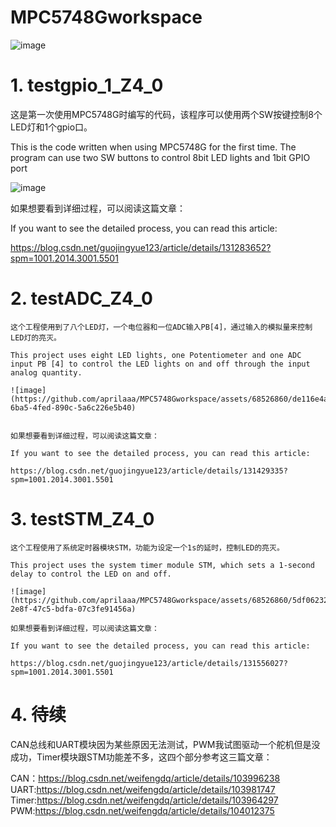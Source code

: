 # MPC5748Gworkspace

![image](https://github.com/aprilaaa/MPC5748Gworkspace/assets/68526860/42730b48-1bcb-41d4-85f7-1f79ca540984)


# 1. testgpio_1_Z4_0

  这是第一次使用MPC5748G时编写的代码，该程序可以使用两个SW按键控制8个LED灯和1个gpio口。
  
  This is the code written when using MPC5748G for the first time. The program can use two SW buttons to control 8bit LED lights and 1bit GPIO port

  
  ![image](https://github.com/aprilaaa/MPC5748Gworkspace/assets/68526860/6e315af8-9930-4244-b1ab-7b4bfcd5768d)
  
  如果想要看到详细过程，可以阅读这篇文章：
  
  If you want to see the detailed process, you can read this article:
  
  https://blog.csdn.net/guojingyue123/article/details/131283652?spm=1001.2014.3001.5501

# 2. testADC_Z4_0

    这个工程使用到了八个LED灯，一个电位器和一位ADC输入PB[4]，通过输入的模拟量来控制LED灯的亮灭。

    This project uses eight LED lights, one Potentiometer and one ADC input PB [4] to control the LED lights on and off through the input analog quantity.

    ![image](https://github.com/aprilaaa/MPC5748Gworkspace/assets/68526860/de116e4a-6ba5-4fed-890c-5a6c226e5b40)

  
    如果想要看到详细过程，可以阅读这篇文章：
  
    If you want to see the detailed process, you can read this article:

    https://blog.csdn.net/guojingyue123/article/details/131429335?spm=1001.2014.3001.5501

# 3. testSTM_Z4_0

    这个工程使用了系统定时器模块STM，功能为设定一个1s的延时，控制LED的亮灭。

    This project uses the system timer module STM, which sets a 1-second delay to control the LED on and off.

    ![image](https://github.com/aprilaaa/MPC5748Gworkspace/assets/68526860/5df06232-2e8f-47c5-bdfa-07c3fe91456a)

    如果想要看到详细过程，可以阅读这篇文章：
  
    If you want to see the detailed process, you can read this article:
 
    https://blog.csdn.net/guojingyue123/article/details/131556027?spm=1001.2014.3001.5501

# 4. 待续

  CAN总线和UART模块因为某些原因无法测试，PWM我试图驱动一个舵机但是没成功，Timer模块跟STM功能差不多，这四个部分参考这三篇文章：

  CAN：https://blog.csdn.net/weifengdq/article/details/103996238
  UART:https://blog.csdn.net/weifengdq/article/details/103981747
  Timer:https://blog.csdn.net/weifengdq/article/details/103964297
  PWM:https://blog.csdn.net/weifengdq/article/details/104012375

